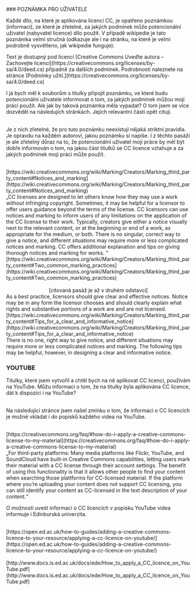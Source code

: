 <div id="anchor-oznaceni-tretich-stran" markdown="1">
### POZNÁMKA PRO UŽIVATELE
</div>

Každé dílo, na které je aplikována licencí CC, je opatřeno poznámkou (informací), ze které je zřetelné, za jakých podmínek může potencionální uživatel (nabyvatel licence) dílo použít. V případě wikipedie je tato poznámka velmi stručná (odkazuje ale i na stránku, na které je velmi podrobně vysvětleno, jak wikipedie funguje):

<div class="citace" markdown="1">
Text je dostupný pod licencí [Creative Commons Uveďte autora – Zachovejte licenci](https://creativecommons.org/licenses/by-sa/4.0/deed.cs) případně za dalších podmínek. Podrobnosti naleznete na stránce [Podmínky užití.](https://creativecommons.org/licenses/by-sa/4.0/deed.cs)
</div>

I já bych měl k souborům s titulky připojit poznámku, ve které budu potencionální uživatele informovat o tom, za jakých podmínek můžou moji práci použít. Ale jak by taková poznámka měla vypadat? O tom jsem se více dozvěděl na následujích stránkách. Jejich relevantní části opět cituji.<br><br>

Je z nich zřetelné, že pro tuto poznámku neexistují nějaká striktní pravidla. Je opravdu na každém autorovi, jakou poznámku si napíše. I z těchto pasáží je ale zřetelný důraz na to, že potencionální uživatel mojí práce by měl být dobře informován o tom, na jakou část titulků se CC licence vztahuje a za jakých podmínek moji práci může použít.
<br><br>

<div class="do-not-break-out" markdown="1">
[https://wiki.creativecommons.org/wiki/Marking/Creators/Marking_third_party_content#Notices_and_marking](https://wiki.creativecommons.org/wiki/Marking/Creators/Marking_third_party_content#Notices_and_marking)
</div>

<div class="citace">
„CC licenses are designed to let others know how they may use a work without infringing copyright. Sometimes, it may be helpful for a licensor to offer users guidance beyond the terms of the license. CC licensors can use notices and marking to inform users of any limitations on the application of the CC license to their work. Typically, creators give either a notice visually next to the relevant content, or at the beginning or end of a work, as appropriate for the medium, or both. There is no singular, correct way to give a notice, and different situations may require more or less complicated notices and marking. CC offers additional explanation and tips on giving thorough notices and marking for works. “
</div>

<div class="do-not-break-out" markdown="1">
[https://wiki.creativecommons.org/wiki/Marking/Creators/Marking_third_party_content#Two_common_marking_practices](https://wiki.creativecommons.org/wiki/Marking/Creators/Marking_third_party_content#Two_common_marking_practices)
</div><br>

<div style="text-align: center">
[citovaná pasáž je až v druhém odstavci]
</div>

<div class="citace">
As a best practice, licensors should give clear and effective notices. Notice may be in any form the licensor chooses and should clearly explain what rights and substantive portions of a work are and are not licensed.
</div>

<div class="do-not-break-out" markdown="1">
[https://wiki.creativecommons.org/wiki/Marking/Creators/Marking_third_party_content#Tips_for_a_clear_and_informative_notice](https://wiki.creativecommons.org/wiki/Marking/Creators/Marking_third_party_content#Tips_for_a_clear_and_informative_notice)
</div>

<div class="citace">
There is no one, right way to give notice, and different situations may require more or less complicated notices and marking. The following tips may be helpful, however, in designing a clear and informative notice.
</div>

### YOUTUBE

Titulky, které jsem vytvořil a chtěl bych na ně aplikovat CC licenci, používám na YouTube. Můžu informaci o tom, že na titulky byla aplikována CC licence, dát k dispozici i na YouTube?<br><br>

Na následující stránce jsem našel zmínku o tom, že informaci o
CC licencích je možné vkládat i do popisků každého videa na YouTube.<br><br>

<div class="do-not-break-out" markdown="1">
[https://creativecommons.org/faq/#how-do-i-apply-a-creative-commons-license-to-my-material](https://creativecommons.org/faq/#how-do-i-apply-a-creative-commons-license-to-my-material)
</div>

<div class="citace">
„For third-party platforms: Many media platforms like Flickr, YouTube, and SoundCloud have built-in Creative Commons capabilities, letting users mark their material with a CC license through their account settings. The benefit of using this functionality is that it allows other people to find your content when searching those plattforms for CC-licensed material. If the platform where you’re uploading your content does not support CC licensing, you can still identify your content as CC-licensed in the text description of your content.“
</div>

O možnosti uveśt informaci o CC licencích v popisku YouTube videa informuje i Edinburská univerzita.<br><br>

<div class="do-not-break-out" markdown="1">
[https://open.ed.ac.uk/how-to-guides/adding-a-creative-commons-licence-to-your-resource/applying-a-cc-licence-on-youtube/](https://open.ed.ac.uk/how-to-guides/adding-a-creative-commons-licence-to-your-resource/applying-a-cc-licence-on-youtube/)
</div><br>

<div class="do-not-break-out" markdown="1">
[http://www.docs.is.ed.ac.uk/docs/ede/How_to_apply_a_CC_licence_on_YouTube.pdf](http://www.docs.is.ed.ac.uk/docs/ede/How_to_apply_a_CC_licence_on_YouTube.pdf)
</div>
